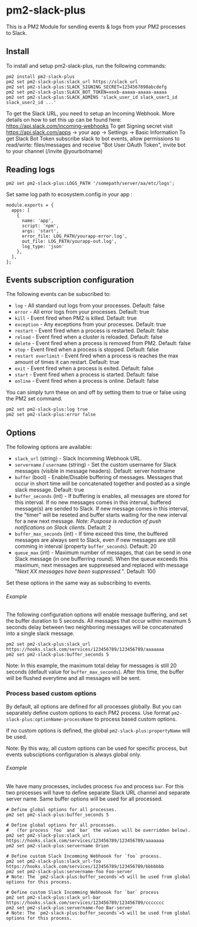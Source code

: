# pm2-slack-plus

This is a PM2 Module for sending events & logs from your PM2 processes to Slack.

## Install

To install and setup pm2-slack-plus, run the following commands:

```
pm2 install pm2-slack-plus
pm2 set pm2-slack-plus:slack_url https://slack_url
pm2 set pm2-slack-plus:SLACK_SIGNING_SECRET=1234567890abcdefg
pm2 set pm2-slack-plus:SLACK_BOT_TOKEN=xoxb-aaaaa-aaaaa-aaaaa
pm2 set pm2-slack-plus:SLACK_ADMINS 'slack_user_id slack_user1_id slack_user2_id ...'
```

To get the Slack URL, you need to setup an Incoming Webhook. More details on how to set this up can be found here: https://api.slack.com/incoming-webhooks
To get Signing secret visit https://api.slack.com/apps  -> your app -> Settings -> Basic Information
To get Slack Bot Token subscribe slack to bot events, allow permissions to read/wirte: files/messages and receive "Bot User OAuth Token",  invite bot to your channel (/invite @yourbotname) 


## Reading logs 

```
pm2 set pm2-slack-plus:LOGS_PATH '/somepath/server/aa/etc/logs';

```

Set same log path to ecosystem.config in your app :

```
module.exports = {
  apps: [
    {
      name: 'app',
      script: 'npm',
      args: 'start',
      error_file: LOG_PATH/yourapp-error.log',
      out_file: LOG_PATH/yourapp-out.log',
      log_type: 'json'
    },
  ],
};

```


## Events subscription configuration

The following events can be subscribed to:

- `log` - All standard out logs from your processes. Default: false
- `error` - All error logs from your processes. Default: true
- `kill` - Event fired when PM2 is killed. Default: true
- `exception` - Any exceptions from your processes. Default: true
- `restart` - Event fired when a process is restarted. Default: false
- `reload` - Event fired when a cluster is reloaded. Default: false
- `delete` - Event fired when a process is removed from PM2. Default: false
- `stop` - Event fired when a process is stopped. Default: false
- `restart overlimit` - Event fired when a process is reaches the max amount of times it can restart. Default: true
- `exit` - Event fired when a process is exited. Default: false
- `start` -  Event fired when a process is started. Default: false
- `online` - Event fired when a process is online. Default: false

You can simply turn these on and off by setting them to true or false using the PM2 set command.

```
pm2 set pm2-slack-plus:log true
pm2 set pm2-slack-plus:error false
```

## Options

The following options are available:

- `slack_url` (string) - Slack Incomming Webhook URL.
- `servername` / `username` (string) - Set the custom username for Slack messages (visible in message headers). Default: server hostname
- `buffer` (bool) - Enable/Disable buffering of messages. Messages that occur in short time will be concatenated together and posted as a single slack message. Default: true
- `buffer_seconds` (int) - If buffering is enables, all messages are stored for this interval. If no new messages comes in this interval, buffered message(s) are sended to Slack. If new message comes in this interval, the "timer" will be reseted and buffer starts waiting for the new interval for a new next message. *Note: Puspose is reduction of push notifications on Slack clients.* Default: 2
- `buffer_max_seconds` (int) - If time exceed this time, the buffered messages are always sent to Slack, even if new messages are still comming in interval (property `buffer_seconds`). Default: 20
- `queue_max` (int) - Maximum number of messages, that can be send in one Slack message (in one bufferring round). When the queue exceeds this maximum, next messages are suppresesed and replaced with message "*Next XX messages have been suppressed.*". Default: 100

Set these options in the same way as subscribing to events.


###### Example

The following configuration options will enable message buffering, and set the buffer duration to 5 seconds. All messages that occur within maximum 5 seconds delay between two neighboring messages will be concatenated into a single slack message.

```
pm2 set pm2-slack-plus:slack_url https://hooks.slack.com/services/123456789/123456789/aaaaaaa
pm2 set pm2-slack-plus:buffer_seconds 5
```

Note: In this example, the maximum total delay for messages is still 20 seconds (default value for `buffer_max_seconds`). After this time, the buffer will be flushed
everytime and all messages will be sent.

### Process based custom options

By default, all options are defined for all processes globally.
But you can separately define custom options to each PM2 process.
Use format `pm2-slack-plus:optionName-processName` to process based custom options.

If no custom options is defined, the global `pm2-slack-plus:propertyName` will be used.

Note: By this way, all custom options can be used for specific process, but events subsciptions configuration is always global only.

###### Example

We have many processes, includes process `foo` and process `bar`.
For this two processes will have to define separate Slack URL channel and separate server name.
Same buffer options will be used for all processed. 

```
# Define global options for all processes.
pm2 set pm2-slack-plus:buffer_seconds 5

# Define global options for all processes.
#   (for process `foo` and `bar` the values will be overridden below).
pm2 set pm2-slack-plus:slack_url https://hooks.slack.com/services/123456789/123456789/aaaaaaa
pm2 set pm2-slack-plus:servername Orion

# Define custom Slack Incomming Webhoook for `foo` process.
pm2 set pm2-slack-plus:slack_url-foo https://hooks.slack.com/services/123456789/123456789/bbbbbbb
pm2 set pm2-slack-plus:servername-foo Foo-server
# Note: The `pm2-slack-plus:buffer_seconds`=5 will be used from global options for this process. 

# Define custom Slack Incomming Webhoook for `bar` process
pm2 set pm2-slack-plus:slack_url-bar https://hooks.slack.com/services/123456789/123456789/ccccccc
pm2 set pm2-slack-plus:servername-foo Bar-server
# Note: The `pm2-slack-plus:buffer_seconds`=5 will be used from global options for this process. 
```
  
